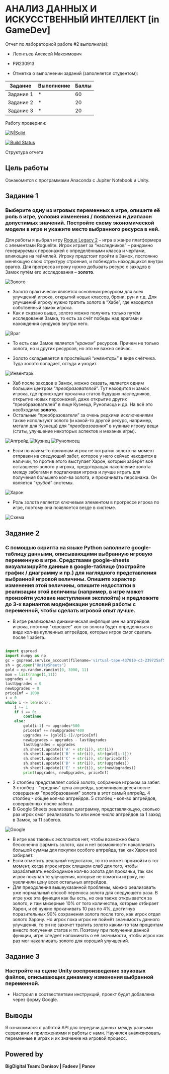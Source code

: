 # АНАЛИЗ ДАННЫХ И ИСКУССТВЕННЫЙ ИНТЕЛЛЕКТ [in GameDev]
Отчет по лабораторной работе #2 выполнил(а):
- Леонтьев Алексей Максимович
- РИ230913

- Отметка о выполнении заданий (заполняется студентом):

| Задание | Выполнение | Баллы |
| ------ | ------ | ------ |
| Задание 1 | * | 60 |
| Задание 2 | * | 20 |
| Задание 3 | * | 20 |

Работу проверили:

[![N|Solid](https://cldup.com/dTxpPi9lDf.thumb.png)](https://nodesource.com/products/nsolid)

[![Build Status](https://travis-ci.org/joemccann/dillinger.svg?branch=master)](https://travis-ci.org/joemccann/dillinger)

Структура отчета


## Цель работы
Ознакомится с программами Anaconda с Jupiter Notebook и Unity.

## Задание 1
### Выберите одну из игровых переменных в игре, опишите её роль в игре, условия изменения / появления и диапазон допустимых значений. Постройте схему экономической модели в игре и укажите место выбранного ресурса в ней.
Для работы я выбрал игру [Rogue Legacy 2](https://store.steampowered.com/app/1253920/Rogue_Legacy_2/) – игра в жанре платформера с элементами Roguelite. Игрок играет за “наследников” – рандомно генерируемых персонажей с определёнными класса и чертами, влияющие на геймплей. Игроку предстоит пройти в Замок, постоянно меняющую свою структуру строения, и побеждать находящихся внутри врагов. Для прогресса игроку нужно добывать ресурс с заходов в Замок путём его исследования – __золото__.

![Золото](Images/gold.png)

- Золото практически является основным ресурсом для всех улучшений игрока, открытий новых классов, брони, рун и т.д. Для улучшений игроку нужно тратить золото в “Хабе”, где находится собственный замок игрока.
- Как и сказано выше, золото можно получить только путём исследования Замка, то есть за счёт победы над врагами и нахождения сундуков внутри него.

![Враг](Images/Enemy.gif)

- То есть сам Замок является “_краном_” ресурсов. Причем не только золота, но и других ресурсов, но это не важно сейчас.

- Золото складывается в простейший “_инвентарь_” в виде счётчика. Туда золото попадает, оттуда и уходит.

![Инвентарь](Images/Inventory.png)

- Хаб после заходов в Замок, можно сказать, является одним большим центром “_преобразователей_”. Тут находится и замок игрока, где происходит прокачка статов будущих наследников, открытие новых персонажей, даже открытие других “преобразователей” в лице Кузнеца, Рунописца и др. На всё это необходимо __золото__.
- Остальные “преобразователи” за очень редкими исключениями также используют золото (и какой-то другой ресурс, например, металл для Кузнеца) для “_преобразования_” в нужные игроку вещи (статы, улучшение некоторых аспектов и механик игры).

![Апгрейд](Images/Upgrade.gif)
![Кузнец](Images/blacksmith.png)
![Рунописец](Images/runes.png)

- Если по каким-то причинам игрок не потратил золото на момент отправки на следующий забег, которое у него сейчас находится в наличии, то против этого выступает Харон, который заберёт всё оставшееся золото у игрока, предотвращая накопление золота между забегами и подталкивая игрока и лучше играть для получения большего кол-ва золота, и прокачивать персонажа. Он является “_трубой_” системы.

![Харон](Images/Charon.gif)

- Роль золота является ключевым элементом в прогрессе игрока по игре, поэтому она появляется везде в системе.

![Схема](Images/Scheme.png)

## Задание 2
### С помощью скрипта на языке Python заполните google-таблицу данными, описывающими выбранную игровую переменную в игре. Средствами google-sheets визуализируйте данные в google-таблице (постройте график / диаграмму и пр.) для наглядного представления выбранной игровой величины. Опишите характер изменения этой величины, опишите недостатки в реализации этой величины (например, в игре может произойти условие наступления эксплойта) и предложите до 3-х вариантов модификации условий работы с переменной, чтобы сделать игровой опыт лучше.

- В игре реализована динамическая инфляция цен на апгрейдов игрока, поэтому "хорошее" кол-во золота будет определяться в виде кол-ва купленных апгрейдов, которые игрок смог сделать после 1 забега. 

```py

import gspread
import numpy as np
gc = gspread.service_account(filename='virtual-tape-437810-c3-239725af5f8e.json')
sh = gc.open("UnitySheets")
gold = np.random.randint(0, 3000, 11)
mon = list(range(1,11))
upgrades = 0
lastUpgrades = 0
newUpgrades = 0
priceInf = 1000
i = 0
while i <= len(mon):
    i += 1
    if i == 0:
        continue
    else:
        gold[i-1] += upgrades*500
        priceInf += newUpgrades*400
        upgrades += (gold[i-1]//priceInf)
        newUpgrades = upgrades - lastUpgrades
        lastUpgrades = upgrades
        sh.sheet1.update(('A' + str(i)), str(i))
        sh.sheet1.update(('B' + str(i)), str(gold[i-1]))
        sh.sheet1.update(('C' + str(i)), str(priceInf))
        sh.sheet1.update(('D' + str(i)), str(upgrades))
        sh.sheet1.update(('E' + str(i)), str(newUpgrades))
        print(upgrades, newUpgrades, priceInf)

```
- 2 столбец представляет собой золото, собранное игроком за забег. 3 столбец - "средняя" цена апгрейда, увеличивающееся после совершения "преобразования" золота в этот самый апгрейд. 4 столбец - общее кол-во апгрейдов. 5 столбец - кол-во апгрейдов, совершённых после забега.
- В Google Sheets реализовал диаграмму, представляющую, сколько раз игрок смог реализовать то или иное число апгрейдов за 1 заход в Замок, за 11 забегов.

![Google](Images/google.png)

- В игре как таковых эксплоитов нет, чтобы возможно было бесконечно фармить золото, как и нет возможности накапливать большой суммы для покупки особого апгрейда, так как Харон всё забирает.
- Если отметить реальный недостаток, то это может произойти в тот момент, когда игрок игрок слишком слаб для того, чтобы зарабатывать необходимое кол-во золота для прокачки, так как игрок покупал те улучшения, которые не помогли игроку, но увеличили цену всех остальных апгрейдов.
- Для преодоления вышеуказанной проблемы, можно реализовать уже нормальный способ переноса золота для следующего раза. В игре уже эта функция как бы есть, но она также открывается за золото, и там мизерные 10% от того количества, которые отбирает Харон, и её нужно прокачивать 10 раз по 4%, достигнув поразительных 90% сохранения золота после того, как игрок отдал золото Харону. Но игрок пока игрок не поймёт значимость данного улучшения, то он не захочет тратить золото каким-то там процентам вместо получения статов и тп. Поэтому при получении данной функции, игре следует напоминать о её значимости, чтобы игрок как раз мог накапливать золото для хороший улучшений.

## Задание 3
###  Настройте на сцене Unity воспроизведение звуковых файлов, описывающих динамику изменения выбранной переменной.

- Настроил в соотвестветвии инструкций, проект будет добавлена через форму Google.

## Выводы

Я ознакомился с работой API для передачи данных между разными сервисами и приложениями и работы с нами. Научился анализировать переменные в играх и их значение на игровой процесс.

## Powered by

**BigDigital Team: Denisov | Fadeev | Panov**
